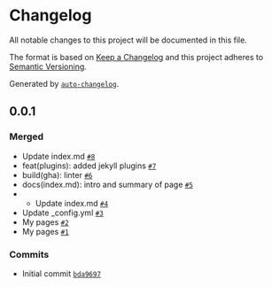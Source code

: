 # Changelog

All notable changes to this project will be documented in this file.

The format is based on [Keep a Changelog](https://keepachangelog.com/en/1.0.0/)
and this project adheres to [Semantic Versioning](https://semver.org/spec/v2.0.0.html).

Generated by [`auto-changelog`](https://github.com/CookPete/auto-changelog).

## 0.0.1

### Merged

- Update index.md [`#8`](https://github.com/shanilhirani/shanilhirani.github.io/pull/8)
- feat(plugins): added jekyll plugins [`#7`](https://github.com/shanilhirani/shanilhirani.github.io/pull/7)
- build(gha): linter [`#6`](https://github.com/shanilhirani/shanilhirani.github.io/pull/6)
- docs(index.md): intro and summary of page [`#5`](https://github.com/shanilhirani/shanilhirani.github.io/pull/5)
- * Update index.md [`#4`](https://github.com/shanilhirani/shanilhirani.github.io/pull/4)
- Update _config.yml [`#3`](https://github.com/shanilhirani/shanilhirani.github.io/pull/3)
- My pages [`#2`](https://github.com/shanilhirani/shanilhirani.github.io/pull/2)
- My pages [`#1`](https://github.com/shanilhirani/shanilhirani.github.io/pull/1)

### Commits

- Initial commit [`bda9697`](https://github.com/shanilhirani/shanilhirani.github.io/commit/bda96974263009abc0a4b325861a670d06147a4c)
